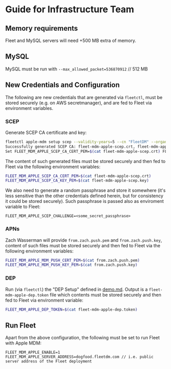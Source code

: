 # Guide for Infrastructure Team

## Memory requirements

Fleet and MySQL servers will need +500 MB extra of memory.

## MySQL

MySQL must be run with `--max_allowed_packet=536870912` // 512 MB

## New Credentials and Configuration

The following are new credentials that are generated via `fleetctl`, must be stored securely (e.g. on AWS secretmanager), and are fed to Fleet via environment variables.

### SCEP

Generate SCEP CA certificate and key:
```sh
fleetctl apple-mdm setup scep --validity-years=5 --cn "FleetDM" --organization "Fleet Device Management Inc." --organizational-unit "Fleet Device Management Inc." --country US
Successfully generated SCEP CA: fleet-mdm-apple-scep.crt, fleet-mdm-apple-scep.key.
Set FLEET_MDM_APPLE_SCEP_CA_CERT_PEM=$(cat fleet-mdm-apple-scep.crt) FLEET_MDM_APPLE_SCEP_CA_KEY_PEM=$(cat fleet-mdm-apple-scep.key) when running Fleet.
```
The content of such generated files must be stored securely and then fed to Fleet via the following environment variables:
```sh
FLEET_MDM_APPLE_SCEP_CA_CERT_PEM=$(cat fleet-mdm-apple-scep.crt)
FLEET_MDM_APPLE_SCEP_CA_KEY_PEM=$(cat fleet-mdm-apple-scep.key)
```

We also need to generate a random passphrase and store it somewhere (it's less sensitive than the other credentials defined herein, but for consistency it could be stored securely).
Such passphrase is passed also as enviroment variable to Fleet:
```
FLEET_MDM_APPLE_SCEP_CHALLENGE=<some_secret_passphrase>
```

### APNs

Zach Wasserman will provide `from.zach.push.pem` and `from.zach.push.key`, content of such files must be stored securely and then fed to Fleet via the following environment variables:
```sh
FLEET_MDM_APPLE_MDM_PUSH_CERT_PEM=$(cat from.zach.push.pem)
FLEET_MDM_APPLE_MDM_PUSH_KEY_PEM=$(cat from.zach.push.key)
```

### DEP

Run (via `fleetctl`) the "DEP Setup" defined in [demo.md](https://github.com/fleetdm/fleet/blob/apple-mdm/tools/mdm/apple/demo.md#4-dep-setup).
Output is a `fleet-mdm-apple-dep.token` file which contents must be stored securely and then fed to Fleet via environment variable:
```sh
FLEET_MDM_APPLE_DEP_TOKEN=$(cat fleet-mdm-apple-dep.token)
```

## Run Fleet

Apart from the above configuration, the following must be set to run Fleet with Apple MDM:
```
FLEET_MDM_APPLE_ENABLE=1
FLEET_MDM_APPLE_SERVER_ADDRESS=dogfood.fleetdm.com // i.e. public server address of the Fleet deployment
```